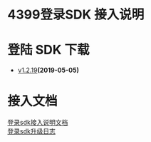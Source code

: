 ﻿# 4399登录SDK 接入说明




# 登陆 SDK 下载

* [v1.2.19](https://github.com/4399SDKDev/4399LoginSDK/blob/master/m4399LoginSDKv1.2.19.zip?raw=true)**(2019-05-05)**


# 接入文档

[登录sdk接入说明文档](https://github.com/4399SDKDev/4399LoginSDK/blob/master/Document/4399登录SDK接入文档.md)   
[登录sdk升级日志](https://github.com/4399SDKDev/4399LoginSDK/blob/master/Document/4399登录SDK升级日志.md)   
